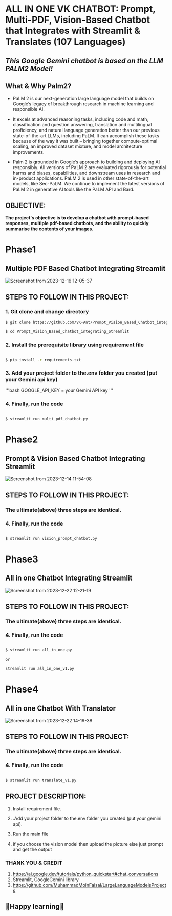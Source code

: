 # **ALL IN ONE VK CHATBOT: Prompt, Multi-PDF, Vision-Based Chatbot that Integrates with Streamlit & Translates (107 Languages)**

## ***This Google Gemini chatbot is based on the LLM PALM2 Model!***

## **What & Why Palm2?**

- PaLM 2 is our next-generation large language model that builds on Google’s legacy of breakthrough research in machine learning and responsible AI.

- It excels at advanced reasoning tasks, including code and math, classification and question answering, translation and multilingual proficiency, and natural language generation better than our previous state-of-the-art LLMs, including PaLM. It can accomplish these tasks because of the way it was built – bringing together compute-optimal scaling, an improved dataset mixture, and model architecture improvements.

- Palm 2 is grounded in Google’s approach to building and deploying AI responsibly. All versions of PaLM 2 are evaluated rigorously for potential harms and biases, capabilities, and downstream uses in research and in-product applications. PaLM 2 is used in other state-of-the-art models, like Sec-PaLM. We continue to implement the latest versions of PaLM 2 in generative AI tools like the PaLM API and Bard.

## **OBJECTIVE:**

**The project's objective is to develop a chatbot with prompt-based responses, multiple pdf-based chatbots, and the ability to quickly summarise the contents of your images.**

# **Phase1**

## **Multiple PDF Based Chatbot Integrating Streamlit**

![Screenshot from 2023-12-16 12-05-37](https://github.com/VK-Ant/Vision_and_Multiple_PDF_Based_Chatbot_Using_Palm2/assets/75832198/32f69280-d9c6-44a1-8e82-afcf84552c11)

## **STEPS TO FOLLOW IN THIS PROJECT:**

### **1. Git clone and change directory**

```bash
$ git clone https://github.com/VK-Ant/Prompt_Vision_Based_Chatbot_integrating_Streamlit.git

$ cd Prompt_Vision_Based_Chatbot_integrating_Streamlit
```

### **2. Install the prerequisite library using requirement file**

```bash

$ pip install -r requirements.txt

```

### **3. Add your project folder to the.env folder you created (put your Gemini api key)**

'''bash
GOOGLE_API_KEY = your Gemini API key
'''

### **4. Finally, run the code**

```bash

$ streamlit run multi_pdf_chatbot.py

```

# **Phase2**

## **Prompt & Vision Based Chatbot Integrating Streamlit**
   
![Screenshot from 2023-12-14 11-54-08](https://github.com/VK-Ant/Prompt_Vision_Based_Chatbot_integrating_Streamlit/assets/75832198/7a239812-c593-47b6-9740-723c57f8fa72)

## **STEPS TO FOLLOW IN THIS PROJECT:**

### **The ultimate(above) three steps are identical.**

### **4. Finally, run the code**

```bash

$ streamlit run vision_prompt_chatbot.py

```

# **Phase3**

## **All in one Chatbot Integrating Streamlit**

![Screenshot from 2023-12-22 12-21-19](https://github.com/VK-Ant/ALL_IN_ONE_CHATBOT_USING_PALM2/assets/75832198/9407bdc0-ceda-4e82-8594-2a4b38d80ace)

## **STEPS TO FOLLOW IN THIS PROJECT:**

### **The ultimate(above) three steps are identical.**

### **4. Finally, run the code**

```bash

$ streamlit run all_in_one.py

or

streamlit run all_in_one_v1.py

```

# **Phase4**

## **All in one Chatbot With Translator**

![Screenshot from 2023-12-22 14-19-38](https://github.com/VK-Ant/ALL_IN_ONE_CHATBOT_USING_PALM2/assets/75832198/78fd1bf6-4294-4393-9f37-f35a0291ab68)

## **STEPS TO FOLLOW IN THIS PROJECT:**

### **The ultimate(above) three steps are identical.**

### **4. Finally, run the code**

```bash

$ streamlit run translate_v1.py

```

## **PROJECT DESCRIPTION:**

1. Install requirement file.

2. .Add your project folder to the.env folder you created (put your gemini api).

3. Run the main file

4. if you choose the vision model then upload the picture else just prompt and get the output


### **THANK YOU & CREDIT**

1. https://ai.google.dev/tutorials/python_quickstart#chat_conversations
2. Streamlit, GoogleGemini library
3. https://github.com/MuhammadMoinFaisal/LargeLanguageModelsProjects

## **🤗Happy learning🤗**
